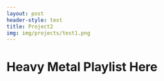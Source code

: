 ```yaml
---
layout: post
header-style: text
title: Project2
img: img/projects/test1.png
---
```



# Heavy Metal Playlist Here
